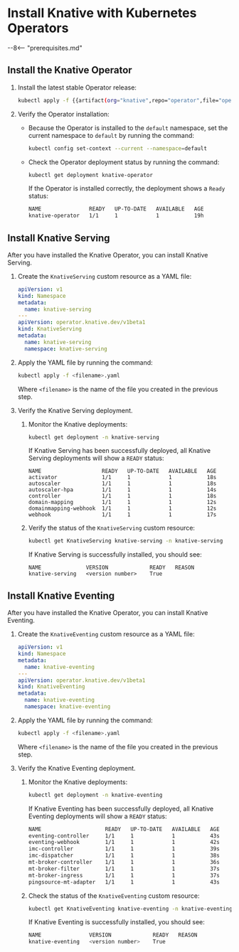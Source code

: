# Install Knative with Kubernetes Operators

--8<-- "prerequisites.md"

## Install the Knative Operator

1. Install the latest stable Operator release:

    ```bash
    kubectl apply -f {{artifact(org="knative",repo="operator",file="operator.yaml" )}}
    ```

1. Verify the Operator installation:

    - Because the Operator is installed to the `default` namespace, set the current namespace to `default` by running the command:

        ```bash
        kubectl config set-context --current --namespace=default
        ```

    - Check the Operator deployment status by running the command:

        ```bash
        kubectl get deployment knative-operator
        ```

        If the Operator is installed correctly, the deployment shows a `Ready` status:

        ```{.bash .no-copy}
        NAME               READY   UP-TO-DATE   AVAILABLE   AGE
        knative-operator   1/1     1            1           19h
        ```

## Install Knative Serving

After you have installed the Knative Operator, you can install Knative Serving.

1. Create the `KnativeServing` custom resource as a YAML file:

    ```yaml
    apiVersion: v1
    kind: Namespace
    metadata:
      name: knative-serving
    ---
    apiVersion: operator.knative.dev/v1beta1
    kind: KnativeServing
    metadata:
      name: knative-serving
      namespace: knative-serving
    ```

1. Apply the YAML file by running the command:

    ```bash
    kubectl apply -f <filename>.yaml
    ```

    Where `<filename>` is the name of the file you created in the previous step.

1. Verify the Knative Serving deployment.

    1. Monitor the Knative deployments:

        ```bash
        kubectl get deployment -n knative-serving
        ```

        If Knative Serving has been successfully deployed, all Knative Serving deployments will show a `READY` status:

        ```{ .bash .no-copy }
        NAME                   READY   UP-TO-DATE   AVAILABLE   AGE
        activator              1/1     1            1           18s
        autoscaler             1/1     1            1           18s
        autoscaler-hpa         1/1     1            1           14s
        controller             1/1     1            1           18s
        domain-mapping         1/1     1            1           12s
        domainmapping-webhook  1/1     1            1           12s
        webhook                1/1     1            1           17s
        ```

    1. Verify the status of the `KnativeServing` custom resource:

        ```bash
        kubectl get KnativeServing knative-serving -n knative-serving
        ```

        If Knative Serving is successfully installed, you should see:

        ```{ .bash .no-copy }
        NAME              VERSION             READY   REASON
        knative-serving   <version number>    True
        ```

## Install Knative Eventing

After you have installed the Knative Operator, you can install Knative Eventing.

1. Create the `KnativeEventing` custom resource as a YAML file:

    ```yaml
    apiVersion: v1
    kind: Namespace
    metadata:
      name: knative-eventing
    ---
    apiVersion: operator.knative.dev/v1beta1
    kind: KnativeEventing
    metadata:
      name: knative-eventing
      namespace: knative-eventing
    ```

1. Apply the YAML file by running the command:

    ```bash
    kubectl apply -f <filename>.yaml
    ```

    Where `<filename>` is the name of the file you created in the previous step.

1. Verify the Knative Eventing deployment.

    1. Monitor the Knative deployments:

        ```bash
        kubectl get deployment -n knative-eventing
        ```

        If Knative Eventing has been successfully deployed, all Knative Eventing deployments will show a `READY` status:

        ```{.bash .no-copy}
        NAME                    READY   UP-TO-DATE   AVAILABLE   AGE
        eventing-controller     1/1     1            1           43s
        eventing-webhook        1/1     1            1           42s
        imc-controller          1/1     1            1           39s
        imc-dispatcher          1/1     1            1           38s
        mt-broker-controller    1/1     1            1           36s
        mt-broker-filter        1/1     1            1           37s
        mt-broker-ingress       1/1     1            1           37s
        pingsource-mt-adapter   1/1     1            1           43s
        ```

    1. Check the status of the `KnativeEventing` custom resource:

        ```bash
        kubectl get KnativeEventing knative-eventing -n knative-eventing
        ```

        If Knative Eventing is successfully installed, you should see:

        ```{.bash .no-copy}
        NAME               VERSION             READY   REASON
        knative-eventing   <version number>    True
        ```
